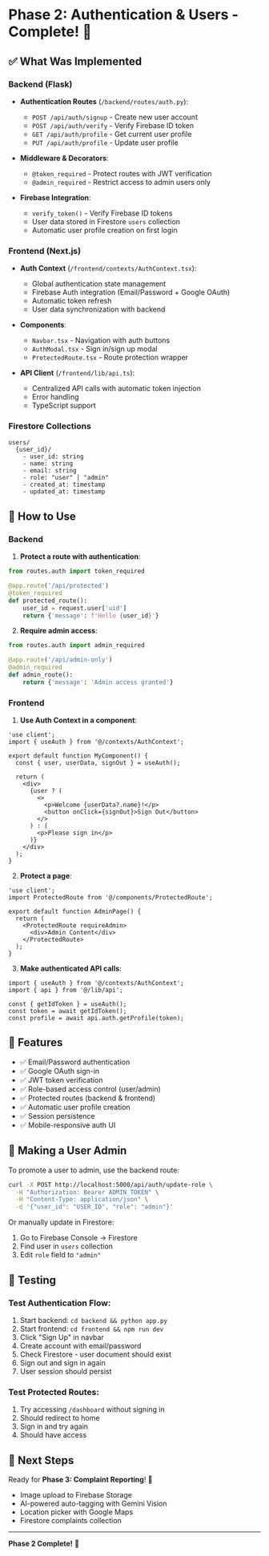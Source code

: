 # Phase 2: Authentication & Users - Complete! 🔐

## ✅ What Was Implemented

### Backend (Flask)
- **Authentication Routes** (`/backend/routes/auth.py`):
  - `POST /api/auth/signup` - Create new user account
  - `POST /api/auth/verify` - Verify Firebase ID token
  - `GET /api/auth/profile` - Get current user profile
  - `PUT /api/auth/profile` - Update user profile
  
- **Middleware & Decorators**:
  - `@token_required` - Protect routes with JWT verification
  - `@admin_required` - Restrict access to admin users only

- **Firebase Integration**:
  - `verify_token()` - Verify Firebase ID tokens
  - User data stored in Firestore `users` collection
  - Automatic user profile creation on first login

### Frontend (Next.js)
- **Auth Context** (`/frontend/contexts/AuthContext.tsx`):
  - Global authentication state management
  - Firebase Auth integration (Email/Password + Google OAuth)
  - Automatic token refresh
  - User data synchronization with backend

- **Components**:
  - `Navbar.tsx` - Navigation with auth buttons
  - `AuthModal.tsx` - Sign in/sign up modal
  - `ProtectedRoute.tsx` - Route protection wrapper

- **API Client** (`/frontend/lib/api.ts`):
  - Centralized API calls with automatic token injection
  - Error handling
  - TypeScript support

### Firestore Collections
```
users/
  {user_id}/
    - user_id: string
    - name: string
    - email: string
    - role: "user" | "admin"
    - created_at: timestamp
    - updated_at: timestamp
```

## 🔧 How to Use

### Backend

1. **Protect a route with authentication**:
```python
from routes.auth import token_required

@app.route('/api/protected')
@token_required
def protected_route():
    user_id = request.user['uid']
    return {'message': f'Hello {user_id}'}
```

2. **Require admin access**:
```python
from routes.auth import admin_required

@app.route('/api/admin-only')
@admin_required
def admin_route():
    return {'message': 'Admin access granted'}
```

### Frontend

1. **Use Auth Context in a component**:
```tsx
'use client';
import { useAuth } from '@/contexts/AuthContext';

export default function MyComponent() {
  const { user, userData, signOut } = useAuth();
  
  return (
    <div>
      {user ? (
        <>
          <p>Welcome {userData?.name}!</p>
          <button onClick={signOut}>Sign Out</button>
        </>
      ) : (
        <p>Please sign in</p>
      )}
    </div>
  );
}
```

2. **Protect a page**:
```tsx
'use client';
import ProtectedRoute from '@/components/ProtectedRoute';

export default function AdminPage() {
  return (
    <ProtectedRoute requireAdmin>
      <div>Admin Content</div>
    </ProtectedRoute>
  );
}
```

3. **Make authenticated API calls**:
```tsx
import { useAuth } from '@/contexts/AuthContext';
import { api } from '@/lib/api';

const { getIdToken } = useAuth();
const token = await getIdToken();
const profile = await api.auth.getProfile(token);
```

## 🎯 Features

- ✅ Email/Password authentication
- ✅ Google OAuth sign-in
- ✅ JWT token verification
- ✅ Role-based access control (user/admin)
- ✅ Protected routes (backend & frontend)
- ✅ Automatic user profile creation
- ✅ Session persistence
- ✅ Mobile-responsive auth UI

## 🔑 Making a User Admin

To promote a user to admin, use the backend route:

```bash
curl -X POST http://localhost:5000/api/auth/update-role \
  -H "Authorization: Bearer ADMIN_TOKEN" \
  -H "Content-Type: application/json" \
  -d '{"user_id": "USER_ID", "role": "admin"}'
```

Or manually update in Firestore:
1. Go to Firebase Console → Firestore
2. Find user in `users` collection
3. Edit `role` field to `"admin"`

## 🧪 Testing

### Test Authentication Flow:
1. Start backend: `cd backend && python app.py`
2. Start frontend: `cd frontend && npm run dev`
3. Click "Sign Up" in navbar
4. Create account with email/password
5. Check Firestore - user document should exist
6. Sign out and sign in again
7. User session should persist

### Test Protected Routes:
1. Try accessing `/dashboard` without signing in
2. Should redirect to home
3. Sign in and try again
4. Should have access

## 📝 Next Steps

Ready for **Phase 3: Complaint Reporting**! 📸
- Image upload to Firebase Storage
- AI-powered auto-tagging with Gemini Vision
- Location picker with Google Maps
- Firestore complaints collection

---

**Phase 2 Complete!** 🎉
